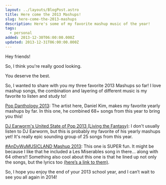 ```yaml
---
layout: ../layouts/BlogPost.astro
title: Here come the 2013 Mashups!
slug: here-come-the-2013-mashups
description: Here's some of my favorite mashup music of the year!
tags:
  - personal
added: 2013-12-30T06:00:00.000Z
updated: 2013-12-31T06:00:00.000Z
---
```


Hey friends!

So, I think you're really good looking.

You deserve the best.

So, I wanted to share with you my three favorite 2013 Mashups so far! I love mashup songs, the combination and layering of different music is my favorite to listen and study to!

[Pop Danthology 2013](https://www.youtube.com/watch?v=HJMapA8WgYw): The artist here, Daniel Kim, makes my favorite yearly mashups by far. In this one, he combined 68+ songs from this year to bring you this!

[DJ Earworm's United State of Pop 2013 (Living the Fantasy)](https://soundcloud.com/dj_earworm/united-state-of-pop-2013-living-the-fantasy): I don't usually listen to DJ Earworm, but this is probably my favorite of his yearly mashups yet! It's really epic sounding group of 25 songs from this year.

[#AnDyWuMUSICLAND Mashup 2013](https://www.youtube.com/watch?v=q2jWmB5Uy0g): This one is SUPER fun. It might be because I like that he included a Les Miserables song in there… along with 64 others!! Something also cool about this one is that he lined up not only the songs, but the lyrics too [(here’s a link to them)](https://andywumusicland.tumblr.com/post/69081318879/andywumusicland-mashup-2013-best-60-pop-songs).

So, I hope you enjoy the end of your 2013 school year, and I can’t wait to see you all again in 2014!
